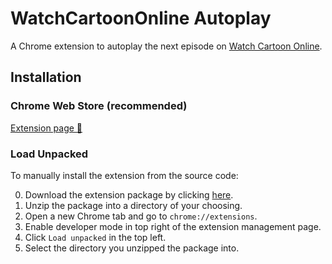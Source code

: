 # WatchCartoonOnline Autoplay
A Chrome extension to autoplay the next episode on [Watch Cartoon Online](https://thewatchcartoononline.tv).

## Installation
### Chrome Web Store (recommended)
[Extension page 🔗](https://chrome.google.com/webstore/detail/wco-autoplay/mcijhjlgoibajdhpiehdidmnbplidpef)

### Load Unpacked
To manually install the extension from the source code:

0. Download the extension package by clicking [here](https://github.com/KorySchneider/wco-autoplay/raw/main/wco-autoplay.zip).
1. Unzip the package into a directory of your choosing.
2. Open a new Chrome tab and go to `chrome://extensions`.
3. Enable developer mode in top right of the extension management page.
4. Click `Load unpacked` in the top left.
5. Select the directory you unzipped the package into.

